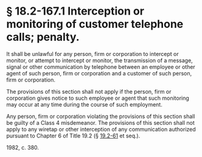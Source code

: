 # § 18.2-167.1 Interception or monitoring of customer telephone calls; penalty.

<p>It shall be unlawful for any person, firm or corporation to intercept or monitor, or attempt to intercept or monitor, the transmission of a message, signal or other communication by telephone between an employee or other agent of such person, firm or corporation and a customer of such person, firm or corporation.</p><p>The provisions of this section shall not apply if the person, firm or corporation gives notice to such employee or agent that such monitoring may occur at any time during the course of such employment.</p><p>Any person, firm or corporation violating the provisions of this section shall be guilty of a Class 4 misdemeanor. The provisions of this section shall not apply to any wiretap or other interception of any communication authorized pursuant to Chapter 6 of Title 19.2 (§ <a href='http://law.lis.virginia.gov/vacode/19.2-61/'>19.2-61</a> et seq.).</p><p>1982, c. 380.</p>